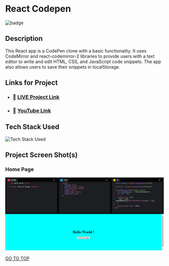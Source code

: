 # React Codepen

![badge](https://img.shields.io/badge/REACT%20-App-green)

## Description

This React app is a CodePen clone with a basic functionality. It uses CodeMirror and react-codemirror-2 libraries to provide users with a text editor to write and edit HTML, CSS, and JavaScript code snippets. The app also allows users to save their snippets in localStorage.

## Links for Project

- ### 📌 [LIVE Project Link](https://react-code-pen.netlify.app/)

- ### 📌 [YouTube Link](https://youtu.be/BaItHRxpqcE)

## Tech Stack Used

![Tech Stack Used](https://skillicons.dev/icons?i=react,javascript,git)

## Project Screen Shot(s)

### Home Page

![Home Page](./src/screencaptures/React-Codepen.png)

[GO TO TOP](#react-codepen)
